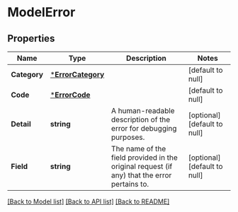 # ModelError

## Properties
Name | Type | Description | Notes
------------ | ------------- | ------------- | -------------
**Category** | [***ErrorCategory**](ErrorCategory.md) |  | [default to null]
**Code** | [***ErrorCode**](ErrorCode.md) |  | [default to null]
**Detail** | **string** | A human-readable description of the error for debugging purposes. | [optional] [default to null]
**Field** | **string** | The name of the field provided in the original request (if any) that the error pertains to. | [optional] [default to null]

[[Back to Model list]](../README.md#documentation-for-models) [[Back to API list]](../README.md#documentation-for-api-endpoints) [[Back to README]](../README.md)


